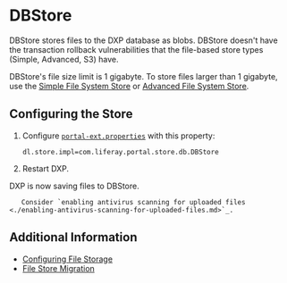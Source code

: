 # DBStore

DBStore stores files to the DXP database as blobs. DBStore doesn't have the transaction rollback vulnerabilities that the file-based store types (Simple, Advanced, S3) have.

DBStore's file size limit is 1 gigabyte. To store files larger than 1 gigabyte, use the [Simple File System Store](./simple-file-system-store.md) or [Advanced File System Store](../configuring-file-storage.md#configuring-advanced-file-system-store).

## Configuring the Store

1. Configure [`portal-ext.properties`](../../../installation-and-upgrades/reference/portal-properties.md) with this property:

    ```properties
    dl.store.impl=com.liferay.portal.store.db.DBStore
    ```

1. Restart DXP.

DXP is now saving files to DBStore.

```important::
   Consider `enabling antivirus scanning for uploaded files <./enabling-antivirus-scanning-for-uploaded-files.md>`_.
```

## Additional Information

* [Configuring File Storage](../configuring-file-storage.md)
* [File Store Migration](../file-store-migration.md)